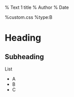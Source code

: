 % Text 1 title
% Author
% Date

%custom.css
%type:B

Heading
=======

Subheading
----------

List

- A
- B
- C
